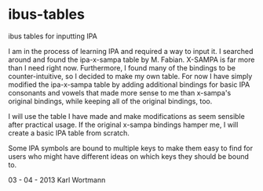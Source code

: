 ibus-tables
===========

ibus tables for inputting IPA

I am in the process of learning IPA and required a way to input it.
I searched around and found the ipa-x-sampa table by M. Fabian. X-SAMPA is far more than I need right now.
Furthermore, I found many of the bindings to be counter-intuitive, so I decided to make my own table.
For now I have simply modified the ipa-x-sampa table by adding additional bindings for basic IPA consonants and vowels
that made more sense to me than x-sampa's original bindings, while keeping all of the original bindings, too.

I will use the table I have made and make modifications as seem sensible after practical usage. If the original x-sampa
bindings hamper me, I will create a basic IPA table from scratch.

Some IPA symbols are bound to multiple keys to make them easy to find for users who might have different ideas on
which keys they should be bound to.


03 - 04 - 2013
Karl Wortmann

